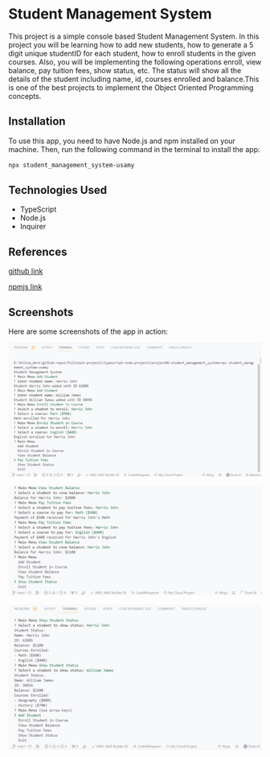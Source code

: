 # Student Management System

This project is a simple console based Student Management System. In this project you will be learning how to add new students, how to generate a 5 digit unique studentID for each student, how to enroll students in the given courses. Also, you will be implementing the following operations enroll, view balance, pay tuition fees, show status, etc. The status will show all the details of the student including name, id, courses enrolled and balance.This is one of the best projects to implement the Object Oriented Programming concepts.

## Installation

To use this app, you need to have Node.js and npm installed on your machine. Then, run the following command in the terminal to install the app:

```bash
npx student_management_system-usamy
```

## Technologies Used

- TypeScript
- Node.js
- Inquirer

## References

[github link](https://github.com/usamyismy7/typescript-node-projects/tree/main/project06-student_management_system)

[npmjs link](https://npmjs.com/package/student_management_system-usamy)

## Screenshots

Here are some screenshots of the app in action:

![image 1](https://raw.githubusercontent.com/usamyismy7/typescript-node-projects/main/project06-student_management_system/assets/image.png)

![image 2](https://raw.githubusercontent.com/usamyismy7/typescript-node-projects/main/project06-student_management_system/assets/image-1.png)

![image 3](https://raw.githubusercontent.com/usamyismy7/typescript-node-projects/main/project06-student_management_system/assets/image-2.png)
